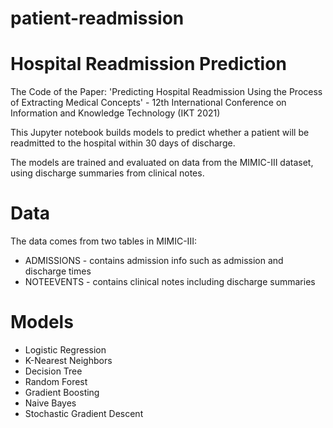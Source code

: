 # patient-readmission

# Hospital Readmission Prediction
The Code of the Paper: 'Predicting Hospital Readmission Using the Process of Extracting Medical Concepts' - 12th International Conference on Information and Knowledge Technology (IKT 2021)

This Jupyter notebook builds models to predict whether a patient will be readmitted to the hospital within 30 days of discharge.

The models are trained and evaluated on data from the MIMIC-III dataset, using discharge summaries from clinical notes.

# Data
The data comes from two tables in MIMIC-III:

* ADMISSIONS - contains admission info such as admission and discharge times
* NOTEEVENTS - contains clinical notes including discharge summaries

# Models
* Logistic Regression
* K-Nearest Neighbors
* Decision Tree
* Random Forest
* Gradient Boosting
* Naive Bayes
* Stochastic Gradient Descent

